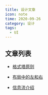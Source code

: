 ```yaml
---
title: 设计文章
icon: note
time: 2020-09-26
category: 设计
tags:
  - UI
---
```


## 文章列表

- [格式塔原则](gestalt-principle.md)

- [布局中的左和右](left-or-right.md)

- [信息流介绍](infomation-flow.md)
